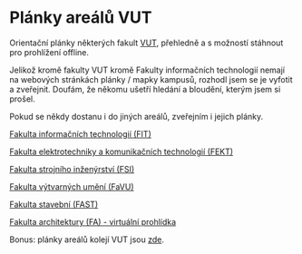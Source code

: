 # Plánky areálů VUT
Orientační plánky některých fakult [VUT](https://www.vut.cz/), přehledně a s možností stáhnout pro prohlížení offline.

Jelikož kromě fakulty VUT kromě Fakulty informačních technologií nemají na webových stránkách plánky / mapky kampusů, rozhodl jsem se je vyfotit a zveřejnit. Doufám, že někomu ušetří hledání a bloudění, kterým jsem si prošel.

Pokud se někdy dostanu i do jiných areálů, zveřejním i jejich plánky.

[Fakulta informačních technologií (FIT)](FIT)

[Fakulta elektrotechniky a komunikačních technologií (FEKT)](FEKT)

[Fakulta strojního inženýrství (FSI)](FSI)

[Fakulta výtvarných umění (FaVU)](FaVU)

[Fakulta stavební (FAST)](https://www.fce.vutbr.cz/o-fakulte/plany-budov/)

[Fakulta architektury (FA) - virtuální prohlídka](https://domovyonline.cz/www/prohlidky/FA_VUT_S/)





Bonus: plánky areálů kolejí VUT jsou [zde](http://www.kam.vutbr.cz//default.aspx?p=arek).
